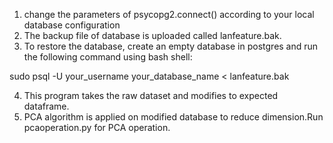 

1. change the parameters of psycopg2.connect() according to your local database configuration
2. The backup file of database is uploaded called lanfeature.bak. 
3. To restore the database, create an empty database in postgres and run the following command using bash shell:

sudo psql -U your_username your_database_name < lanfeature.bak

4. This program takes the raw dataset and modifies to expected dataframe.
5. PCA algorithm is applied on modified database to reduce dimension.Run pcaoperation.py for PCA operation.
